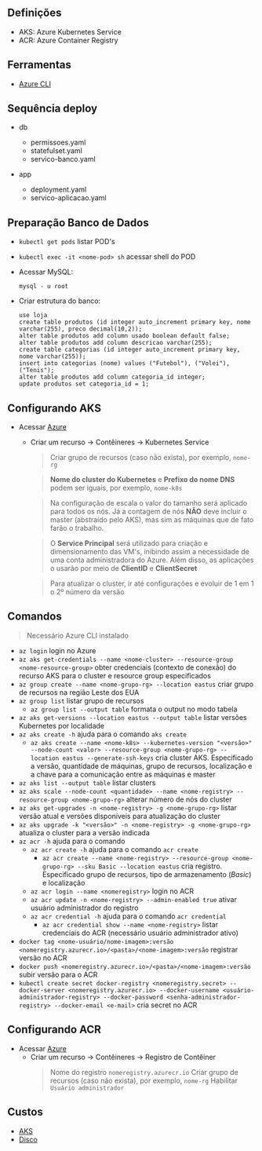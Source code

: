 ## Definições
- AKS: Azure Kubernetes Service
- ACR: Azure Container Registry

## Ferramentas

- [Azure CLI](https://learn.microsoft.com/pt-br/cli/azure/)

## Sequência deploy

- db
    - permissoes.yaml
    - statefulset.yaml
    - servico-banco.yaml

- app
    - deployment.yaml
    - servico-aplicacao.yaml

## Preparação Banco de Dados
- `kubectl get pods` listar POD's
- `kubectl exec -it <nome-pod> sh` acessar shell do POD
- Acessar MySQL:
    ```
    mysql - u root
    ```

- Criar estrutura do banco:
    ```
    use loja
    create table produtos (id integer auto_increment primary key, nome varchar(255), preco decimal(10,2));
    alter table produtos add column usado boolean default false;
    alter table produtos add column descricao varchar(255);
    create table categorias (id integer auto_increment primary key, nome varchar(255));
    insert into categorias (nome) values ("Futebol"), ("Volei"), ("Tenis");
    alter table produtos add column categoria_id integer;
    update produtos set categoria_id = 1;
    ```

## Configurando AKS
- Acessar [Azure](https://portal.azure.com/)
    - Criar um recurso -> Contêineres -> Kubernetes Service
        >Criar grupo de recursos (caso não exista), por exemplo, `nome-rg`

        >**Nome do cluster do Kubernetes** e **Prefixo do nome DNS** podem ser iguais, por exemplo, `nome-k8s`
        
        >Na configuração de escala o valor do tamanho será aplicado para todos os nós.
        Já a contagem de nós **NÃO** deve incluir o master (abstraído pelo AKS), mas sim as máquinas que de fato farão o trabalho.

        >O **Service Principal** será utilizado para criação e dimensionamento das VM's, inibindo assim a necessidade de uma conta administradora do Azure. Além disso, as aplicações o usarão por meio de **ClientID** e **ClientSecret**

        >Para atualizar o cluster, ir até configurações e evoluir de 1 em 1 o 2º número da versão

## Comandos

> Necessário Azure CLI instalado

- `az login` login no Azure
- `az aks get-credentials --name <nome-cluster> --resource-group <nome-resource-group>` obter credenciais (contexto de conexão) do recurso AKS para o cluster e resource group especificados
- `az group create --name <nome-grupo-rg> --location eastus` criar grupo de recursos na região Leste dos EUA
- `az group list` listar grupo de recursos
    - `az group list --output table` formata o output no modo tabela
- `az aks get-versions --location eastus --output table` listar versões Kubernetes por localidade
- `az aks create -h` ajuda para o comando `aks create`
    - `az aks create --name <nome-k8s> --kubernetes-version "<versão>" --node-count <valor> --resource-group <nome-grupo-rg> --location eastus --generate-ssh-keys` cria cluster AKS. Especificado a versão, quantidade de máquinas, grupo de recursos, localização e a chave para a comunicação entre as máquinas e master
- `az aks list --output table` listar clusters
- `az aks scale --node-count <quantidade> --name <nome-registry> --resource-group <nome-grupo-rg>` alterar número de nós do cluster
- `az aks get-upgrades -n <nome-registry> -g <nome-grupo-rg>` listar versão atual e versões disponíveis para atualização do cluster
- `az aks upgrade -k "<versão>" -n <nome-registry> -g <nome-grupo-rg>` atualiza o cluster para a versão indicada
- `az acr -h` ajuda para o comando
    - `az acr create -h` ajuda para o comando `acr create`
        - `az acr create --name <nome-registry> --resource-group <nome-grupo-rg> --sku Basic --location eastus` cria registro. Especificado grupo de recursos, tipo de armazenamento (_Basic_) e localização
    - `az acr login --name <nomeregistry>` login no ACR
    - `az acr update -n <nome-registry> --admin-enabled true` ativar usuário administrador do registro
    - `az acr credential -h` ajuda para o comando `acr credential`
        - `az acr credential show --name <nome-registry>` listar credenciais do ACR (necessário usuário administrador ativo)
- `docker tag <nome-usuário/nome-imagem>:versão <nomeregistry.azurecr.io>/<pasta>/<nome-imagem>:versão` registrar versão no ACR
- `docker push <nomeregistry.azurecr.io>/<pasta>/<nome-imagem>:versão` subir versão para o ACR
- `kubectl create secret docker-registry <nomeregistry.secret> --docker-server <nomeregistry.azurecr.io> --docker-username <usuário-administrador-registry> --docker-password <senha-administrador-registry> --docker-email <e-mail>` cria secret no ACR

## Configurando ACR
- Acessar [Azure](https://portal.azure.com/)
    - Criar um recurso -> Contêineres -> Registro de Contêiner
        >Nome do registro `nomeregistry.azurecr.io`
        >Criar grupo de recursos (caso não exista), por exemplo, `nome-rg`
        >Habilitar `Usuário administrador`

## Custos
- [AKS](https://azure.microsoft.com/en-us/pricing/details/kubernetes-service/)
- [Disco](https://azure.microsoft.com/en-us/pricing/details/managed-disks/)